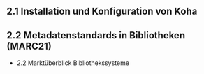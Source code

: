 ## 2.1 Installation und Konfiguration von Koha
## 2.2 Metadatenstandards in Bibliotheken (MARC21)
* 2.2 Marktüberblick Bibliothekssysteme
